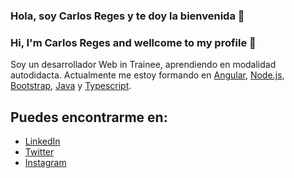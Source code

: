 ### Hola, soy **Carlos Reges** y te doy la bienvenida 👋
### Hi, I'm **Carlos Reges** and wellcome to my profile 👋
<!--
**carlosreges/carlosreges** is a ✨ _special_ ✨ repository because its `README.md` (this file) appears on your GitHub profile.

Here are some ideas to get you started:-->

Soy un desarrollador Web in Trainee, aprendiendo en modalidad autodidacta. Actualmente me estoy formando en [Angular](https://angular.io), [Node.js](https://nodejs.org/), [Bootstrap](https://getbootstrap.com/), [Java](https://www.java.com/es/) y [Typescript](https://www.typescriptlang.org).

<!--## Últimos articulos publicados

- [Crear un componente en Svelte y publicarlo en NPM](https://alextomas.com/blog/crear-componente-svelte-publicar-npm-package)
- [El operador SPREAD en JavaScript](https://alextomas.com/blog/operador-spread-javascript)
- [Dos formas de unir objetos en JavaScript](https://alextomas.com/blog/dos-formas-unir-objetos-javascript)
- [Condicionales y operadores lógicos en Svelte](https://alextomas.com/blog/condicionales-operadores-logicos-svelte)
- [Cómo crear una galería de imágenes en Svelte](https://alextomas.com/blog/crear-galeria-imagenes-con-svelte)-->

## Puedes encontrarme en:

<!-- Web personal [alextomas.com](https://alextomas.com)-->
- [LinkedIn](https://www.linkedin.com/in/carlosreges/)
- [Twitter](https://www.twitter.com/carlosreges)
- [Instagram](https://www.instagram.com/carlosreges/)

<!--
- 🔭 I’m currently working on ...
- 🌱 I’m currently learning Java , Node.js, Angular and Typescript.
- 👯 I’m looking to collaborate on ...
- 🤔 I’m looking for help with ...
- 💬 Ask me about ...
- 📫 How to reach me: ...
- 😄 Pronouns: ...
- ⚡ Fun fact: ...
-->
